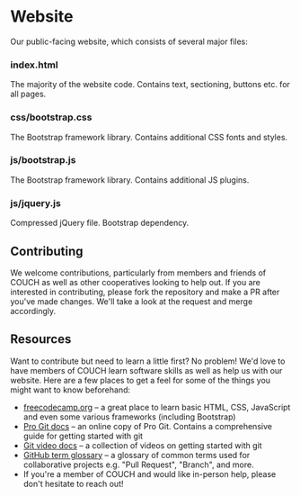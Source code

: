 # Website
Our public-facing website, which consists of several major files:

### index.html
The majority of the website code. Contains text, sectioning, buttons etc. for all pages.

### css/bootstrap.css
The Bootstrap framework library. Contains additional CSS fonts and styles.

### js/bootstrap.js
The Bootstrap framework library. Contains additional JS plugins.

### js/jquery.js
Compressed jQuery file. Bootstrap dependency.

## Contributing
We welcome contributions, particularly from members and friends of COUCH as well as other cooperatives looking to help out. If you are interested in contributing, please fork the repository and make a PR after you've made changes. We'll take a look at the request and merge accordingly.

## Resources
Want to contribute but need to learn a little first? No problem! We'd love to have members of COUCH learn software skills as well as help us with our website. Here are a few places to get a feel for some of the things you might want to know beforehand:

* [freecodecamp.org](https://freecodecamp.org) – a great place to learn basic HTML, CSS, JavaScript and even some various frameworks (including Bootstrap)
* [Pro Git docs](https://git-scm.com/book/en/v2) – an online copy of Pro Git. Contains a comprehensive guide for getting started with git
* [Git video docs](https://git-scm.com/videos) – a collection of videos on getting started with git
* [GitHub term glossary](https://help.github.com/en/articles/github-glossary) – a glossary of common terms used for collaborative projects e.g. "Pull Request", "Branch", and more.
* If you're a member of COUCH and would like in-person help, please don't hesitate to reach out!
